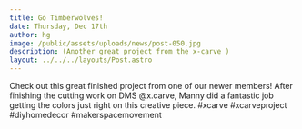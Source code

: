 ```yaml
---
title: Go Timberwolves!
date: Thursday, Dec 17th
author: hg
image: /public/assets/uploads/news/post-050.jpg
description: (Another great project from the x-carve )
layout: ../../../layouts/Post.astro
---
```


Check out this great finished project from one of our newer members! After finishing the cutting work on DMS @x.carve, Manny did a fantastic job getting the colors just right on this creative piece. #xcarve #xcarveproject #diyhomedecor #makerspacemovement
